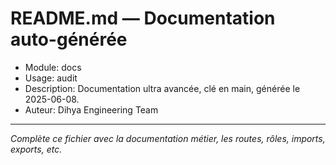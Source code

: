 # README.md — Documentation auto-générée

- Module: docs
- Usage: audit
- Description: Documentation ultra avancée, clé en main, générée le 2025-06-08.
- Auteur: Dihya Engineering Team

---

*Complète ce fichier avec la documentation métier, les routes, rôles, imports, exports, etc.*
